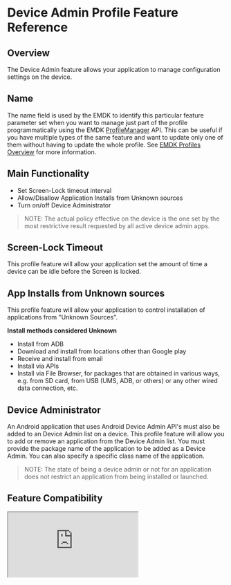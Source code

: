 # Device Admin Profile Feature Reference

## Overview

The Device Admin feature allows your application to manage configuration settings on the device.

## Name
The name field is used by the EMDK to identify this particular feature parameter set when you want to manage just part of the profile programmatically using the EMDK [ProfileManager](../api/ProfileManager) API. This can be useful if you have multiple types of the same feature and want to update only one of them without having to update the whole profile. See [EMDK Profiles Overview](../guide/profiles/usingwizard) for more information.

## Main Functionality
* Set Screen-Lock timeout interval
* Allow/Disallow Application Installs from Unknown sources
* Turn on/off Device Administrator

> NOTE: The actual policy effective on the device is the one set by the most restrictive result requested by all active device admin apps.



## Screen-Lock Timeout
This profile feature will allow your application set the amount of time a device can be idle before the Screen is locked.

## App Installs from Unknown sources
This profile feature will allow your application to control installation of applications from "Unknown Sources".  

**Install methods considered Unknown**

* Install from ADB
* Download and install from locations other than Google play
* Receive and install from email
* Install via APIs
* Install via File Browser, for packages that are obtained in various ways, e.g. from SD card, from USB (UMS, ADB, or others) or any other wired data connection, etc.



## Device Administrator
An Android application that uses Android Device Admin API's must also be added to an Device Admin list on a device. This profile feature will allow you to add or remove an application from the Device Admin list. You must provide the package name of the application to be added as a Device Admin. You can also specify a specific class name of the application.

> NOTE: The state of being a device admin or not for an application does not restrict an application from being installed or launched. 

## Feature Compatibility
<iframe src="http://cfh463.github.io/docs.emdk/compare.html#mx=4.3&csp=DevAdmin&os=All&embed=true"></iframe> 

